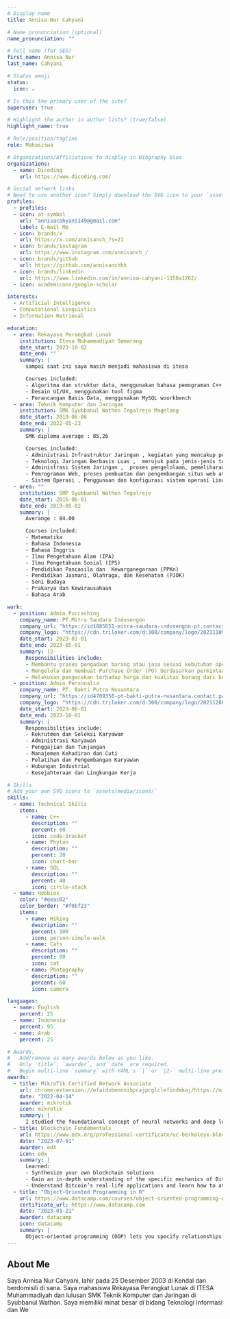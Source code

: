 ```yaml
---
# Display name
title: Annisa Nur Cahyani

# Name pronunciation (optional)
name_pronunciation: ""

# Full name (for SEO)
first_name: Annisa Nur
last_name: Cahyani

# Status emoji
status:
  icon: ☕️

# Is this the primary user of the site?
superuser: true

# Highlight the author in author lists? (true/false)
highlight_name: true

# Role/position/tagline
role: Mahasiswa

# Organizations/Affiliations to display in Biography blox
organizations:
  - name: Dicoding
    url: https://www.dicoding.com/

# Social network links
# Need to use another icon? Simply download the SVG icon to your `assets/media/icons/` folder.
profiles:
  - profiles:
  - icon: at-symbol
    url: "annisacahyani149@gmail.com"
    label: E-mail Me
  - icon: brands/x
    url: https://x.com/annisanch_?s=21
  - icon: brands/instagram
    url: https://www.instagram.com/annisanch_/
  - icon: brands/github
    url: https://github.com/annisanchhh
  - icon: brands/linkedin
    url: https://www.linkedin.com/in/annisa-cahyani-1158a1262/
  - icon: academicons/google-scholar

interests:
  - Artificial Intelligence
  - Computational Linguistics
  - Information Retrieval

education:
  - area: Rekayasa Perangkat Lunak
    institution: Itesa Muhammadiyah Semarang
    date_start: 2023-10-02
    date_end: ""
    summary: |
      sampai saat ini saya masih menjadi mahasiswa di itesa

      Courses included:
      - Algoritma dan struktur data, menggunakan bahasa pemograman C++ & C
      - Desain UI/UX, menggunakan tool figma
      - Perancangan Basis Data, menggunakan MySQL woorkbench
  - area: Teknik Komputer dan Jaringan
    institution: SMK Syubbanul Wathon Tegalrejo Magelang
    date_start: 2019-06-06
    date_end: 2022-05-23
    summary: |
      SMK diploma average : 85,26

      Courses included:
      - Administrasi Infrastruktur Jaringan , kegiatan yang mencakup pengelolaan, pemeliharaan, dan pengawasan seluruh komponen jaringan komputer dalam sebuah organisasi atau perusahaan.
      - Teknologi Jaringan Berbasis Luas ,  merujuk pada jenis-jenis teknologi jaringan yang digunakan untuk menghubungkan perangkat atau sistem yang berada di lokasi yang sangat jauh, baik secara geografis maupun dalam hal kapasitas jaringan.
      - Administrasi Sistem Jaringan ,  proses pengelolaan, pemeliharaan, dan pengawasan infrastruktur jaringan komputer dalam suatu organisasi.
      - Pemrograman Web, proses pembuatan dan pengembangan situs web atau aplikasi berbasis web yang dapat diakses melalui browser.
      - Sistem Operasi , Penggunaan dan konfigurasi sistem operasi Linux, yang sering digunakan dalam jaringan dan server.
  - area: ""
    institution: SMP Syubbanul Wathon Tegalrejo
    date_start: 2016-06-01
    date_end: 2019-05-02
    summary: |
      Averange : 84.00

      Courses included:
      - Matematika
      - Bahasa Indonesia
      - Bahasa Inggris
      - Ilmu Pengetahuan Alam (IPA)
      - Ilmu Pengetahuan Sosial (IPS)
      - Pendidikan Pancasila dan  Kewarganegaraan (PPKn)
      - Pendidikan Jasmani, Olahraga, dan Kesehatan (PJOK)
      - Seni Budaya
      - Prakarya dan Kewirausahaan
      - Bahasa Arab

work:
  - position: Admin Purcashing
    company_name: PT.Mitra Saudara Indosengon
    company_url: "https://id1885651-mitra-saudara-indosengon-pt.contact.page/"
    company_logo: "https://cdn.triloker.com/d:300/company/logo/20211109/167db8ae476f14622ecb0e9c5db0236178a9cd5c1636422603.jpg"
    date_start: 2023-01-01
    date_end: 2023-05-01
    summary: |2-
      Responsibilities include:
      - Membantu proses pengadaan barang atau jasa sesuai kebutuhan operasional perusahaan.
      - Mengelola dan membuat Purchase Order (PO) berdasarkan permintaan departemen lain.
      - Melakukan pengecekan terhadap harga dan kualitas barang dari berbagai vendor.
  - position: Admin Personalia
    company_name: PT. Bakti Putra Nusantara
    company_url: "https://id4709356-pt-bakti-putra-nusantara.contact.page/#google_vignette"
    company_logo: "https://cdn.triloker.com/d:300/company/logo/20211208/506e2ed4763be6401ff4eb454d13c92f5a349e861638932026.jpg"
    date_start: 2023-06-01
    date_end: 2023-10-01
    summary: |
      Responsibilities include:
      - Rekrutmen dan Seleksi Karyawan
      - Administrasi Karyawan
      - Penggajian dan Tunjangan
      - Manajemen Kehadiran dan Cuti
      - Pelatihan dan Pengembangan Karyawan
      - Hubungan Industrial
      - Kesejahteraan dan Lingkungan Kerja

# Skills
# Add your own SVG icons to `assets/media/icons/`
skills:
  - name: Technical Skills
    items:
      - name: C++
        description: ""
        percent: 60
        icon: code-bracket
      - name: Phyton
        description: ""
        percent: 20
        icon: chart-bar
      - name: SQL
        description: ""
        percent: 40
        icon: circle-stack
  - name: Hobbies
    color: "#eeac02"
    color_border: "#f0bf23"
    items:
      - name: Hiking
        description: ""
        percent: 100
        icon: person-simple-walk
      - name: Cats
        description: ""
        percent: 80
        icon: cat
      - name: Photography
        description: ""
        percent: 60
        icon: camera

languages:
  - name: English
    percent: 25
  - name: Indonesia
    percent: 95
  - name: Arab
    percent: 25

# Awards.
#   Add/remove as many awards below as you like.
#   Only `title`, `awarder`, and `date` are required.
#   Begin multi-line `summary` with YAML's `|` or `|2-` multi-line prefix and indent 2 spaces below.
awards:
  - title: MikroTik Certified Network Associate
    url: chrome-extension://efaidnbmnnnibpcajpcglclefindmkaj/https://mikrotik.com/training/certificates/c230964ceb9bc5422dd1
    date: "2022-04-14"
    awarder: mikrotik
    icon: mikrotik
    summary: |
      I studied the foundational concept of neural networks and deep learning. By the end, I was familiar with the significant technological trends driving the rise of deep learning; build, train, and apply fully connected deep neural networks; implement efficient (vectorized) neural networks; identify key parameters in a neural network’s architecture; and apply deep learning to your own applications.
  - title: Blockchain Fundamentals
    url: https://www.edx.org/professional-certificate/uc-berkeleyx-blockchain-fundamentals
    date: "2023-07-01"
    awarder: edX
    icon: edx
    summary: |
      Learned:
      - Synthesize your own blockchain solutions
      - Gain an in-depth understanding of the specific mechanics of Bitcoin
      - Understand Bitcoin’s real-life applications and learn how to attack and destroy Bitcoin, Ethereum, smart contracts and Dapps, and alternatives to Bitcoin’s Proof-of-Work consensus algorithm
  - title: "Object-Oriented Programming in R"
    url: https://www.datacamp.com/courses/object-oriented-programming-with-s3-and-r6-in-r
    certificate_url: https://www.datacamp.com
    date: "2023-01-21"
    awarder: datacamp
    icon: datacamp
    summary: |
      Object-oriented programming (OOP) lets you specify relationships between functions and the objects that they can act on, helping you manage complexity in your code. This is an intermediate level course, providing an introduction to OOP, using the S3 and R6 systems. S3 is a great day-to-day R programming tool that simplifies some of the functions that you write. R6 is especially useful for industry-specific analyses, working with web APIs, and building GUIs.
---
```


## About Me

Saya Annisa Nur Cahyani, lahir pada 25 Desember 2003 di Kendal dan berdomisili di sana. Saya mahasiswa Rekayasa Perangkat Lunak di ITESA Muhammadiyah dan lulusan SMK Teknik Komputer dan Jaringan di Syubbanul Wathon. Saya memiliki minat besar di bidang Teknologi Informasi dan We
